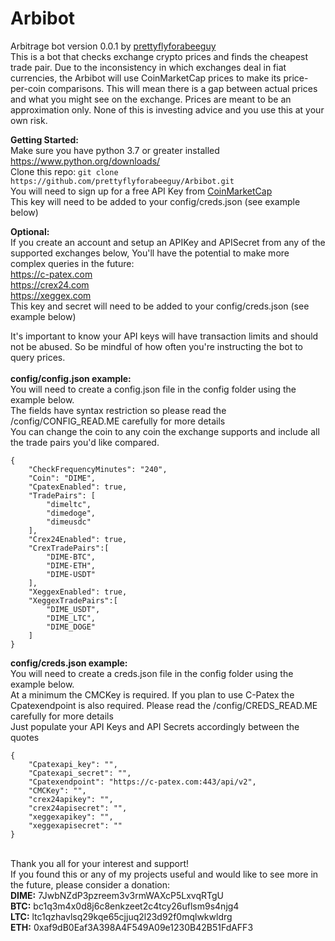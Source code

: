 # Arbibot
Arbitrage bot version 0.0.1 by <a href=https://github.com/prettyflyforabeeguy>prettyflyforabeeguy<a/><br>
This is a bot that checks exchange crypto prices and finds the cheapest trade pair.
Due to the inconsistency in which exchanges deal in fiat currencies, the Arbibot will use CoinMarketCap prices to make its price-per-coin comparisons.
This will mean there is a gap between actual prices and what you might see on the exchange.  Prices are meant to be an approximation only.
None of this is investing advice and you use this at your own risk.

<b>Getting Started:</b><br>
Make sure you have python 3.7 or greater installed <a href=https://www.python.org/downloads/>https://www.python.org/downloads/</a><br>
Clone this repo: ```git clone https://github.com/prettyflyforabeeguy/Arbibot.git ```
<br>
You will need to sign up for a free API Key from <a href=https://coinmarketcap.com/api/>CoinMarketCap</a><br>
This key will need to be added to your config/creds.json (see example below)<br>

  <b>Optional:</b><br>
   If you create an account and setup an APIKey and APISecret from any of the supported exchanges below, You'll have the potential to make more complex queries in the future:<br>
   <a href=https://c-patex.com>https://c-patex.com</a><br>
   <a href=https://crex24.com>https://crex24.com</a><br>
   <a href=https://xeggex.com/>https://xeggex.com</a><br>
  This key and secret will need to be added to your config/creds.json (see example below)<br>

It's important to know your API keys will have transaction limits and should not be abused.  So be mindful of how often you're instructing the bot to query prices.<br>
<br>
<b>config/config.json example:</b><br>
You will need to create a config.json file in the config folder using the example below.<br>
The fields have syntax restriction so please read the /config/CONFIG_READ.ME carefully for more details<br>
You can change the coin to any coin the exchange supports and include all the trade pairs you'd like compared.<br>
```
{
    "CheckFrequencyMinutes": "240",
    "Coin": "DIME",
    "CpatexEnabled": true,
    "TradePairs": [
        "dimeltc",
        "dimedoge",
        "dimeusdc"
    ],
    "Crex24Enabled": true,
    "CrexTradePairs":[
        "DIME-BTC",
        "DIME-ETH",
        "DIME-USDT"
    ],
    "XeggexEnabled": true,
    "XeggexTradePairs":[
        "DIME_USDT",
        "DIME_LTC",
        "DIME_DOGE"
    ]
}
```

<b>config/creds.json example:</b><br>
You will need to create a creds.json file in the config folder using the example below.<br>
At a minimum the CMCKey is required.  If you plan to use C-Patex the Cpatexendpoint is also required.
Please read the /config/CREDS_READ.ME carefully for more details<br>
Just populate your API Keys and API Secrets accordingly between the quotes<br>
```
{
    "Cpatexapi_key": "",
    "Cpatexapi_secret": "",
    "Cpatexendpoint": "https://c-patex.com:443/api/v2",
    "CMCKey": "",
    "crex24apikey": "",
    "crex24apisecret": "",
    "xeggexapikey": "",
    "xeggexapisecret": ""
}
```
<br>
Thank you all for your interest and support!<br>
If you found this or any of my projects useful and would like to see more in the future, please consider a donation:<br>
<b>DIME:</b> 7JwbNZdP3pzreem3v3rmWAXcP5LxvqRTgU <br>
<b>BTC:</b> bc1q3m4x0d8j6c8enkzeet2c4tcy26uflsm9s4njg4 <br>
<b>LTC:</b> ltc1qzhavlsq29kqe65cjjuq2l23d92f0mqlwkwldrg <br>
<b>ETH:</b> 0xaf9dB0Eaf3A398A4F549A09e1230B42B51FdAFF3 <br>

